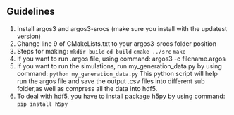 ## Guidelines
1. Install argos3 and argos3-srocs (make sure you install with the updatest version)
2. Change line 9 of CMakeLists.txt to your argos3-srocs folder position
3. Steps for making:
   `mkdir build`
   `cd build`
   `cmake ../src`
    `make`
4. If you want to run .argos file, using command: argos3 -c filename.argos 
5. If you want to run the simulations, run my_generation_data.py by using command: 
   `python my_generation_data.py`
   This python script will help run the argos file and save the output .csv files into different sub folder,as well as compress all the data into hdf5.
6. To deal with hdf5, you have to install package h5py by using command:
    `pip install h5py`
